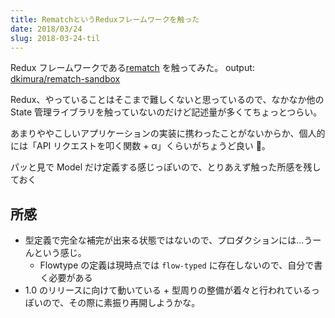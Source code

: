 ```yaml
---
title: RematchというReduxフレームワークを触った
date: 2018/03/24
slug: 2018-03-24-til
---
```


Redux フレームワークである[rematch](https://github.com/rematch/rematch) を触ってみた。
output: [dkimura/rematch-sandbox](https://github.com/dkimura/rematch-sandbox)

Redux、やっていることはそこまで難しくないと思っているので、なかなか他の State 管理ライブラリを触っていないのだけど記述量が多くてちょっとつらい。

あまりややこしいアプリケーションの実装に携わったことがないからか、個人的には「API リクエストを叩く関数 + α」くらいがちょうど良い 。

パッと見で Model だけ定義する感じっぽいので、とりあえず触った所感を残しておく

## 所感

* 型定義で完全な補完が出来る状態ではないので、プロダクションには…うーんという感じ。
  * Flowtype の定義は現時点では `flow-typed` に存在しないので、自分で書く必要がある
* 1.0 のリリースに向けて動いている + 型周りの整備が着々と行われているっぽいので、その際に素振り再開しようかな。
